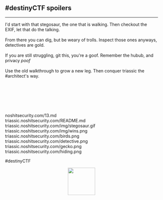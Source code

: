 <br /><br />
<br /><br />

## #destinyCTF spoilers
<hr />

I'd start with that stegosaur, the one that is walking. Then checkout the EXIF, let that do the talking.<br /><br />
From there you can dig, but be weary of trolls. Inspect those ones anyways, detectives are gold.<br /><br />
If you are still struggling, git this, you're a goof. Remember the hubub, and privacy *poof*<br /><br />
Use the old walkthrough to grow a new leg. Then conquer triassic the #architect's way.<br /><br />

<br /><br />
<br /><br />

noshitsecurity.com/13.md<br />
triassic.noshitsecurity.com/README.md<br />
triassic.noshitsecurity.com/img/stegosaur.gif<br />
triassic.noshitsecurity.com/img/wins.png<br />
triassic.noshitsecurity.com/birds.png<br />
triassic.noshitsecurity.com/detective.png<br />
triassic.noshitsecurity.com/gecko.png<br />
triassic.noshitsecurity.com/hiding.png<br />

#destinyCTF

<p align="center">
  <img width="90" src="https://www.noshitsecurity.com/img/wasp.png">
</p>

